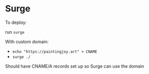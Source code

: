 # Surge

To deploy:

run `surge`

With custom domain:

-   `echo "https://paintingjoy.art" > CNAME`
-   `surge ./`

Should have CNAME/A records set up so Surge can use the domain
